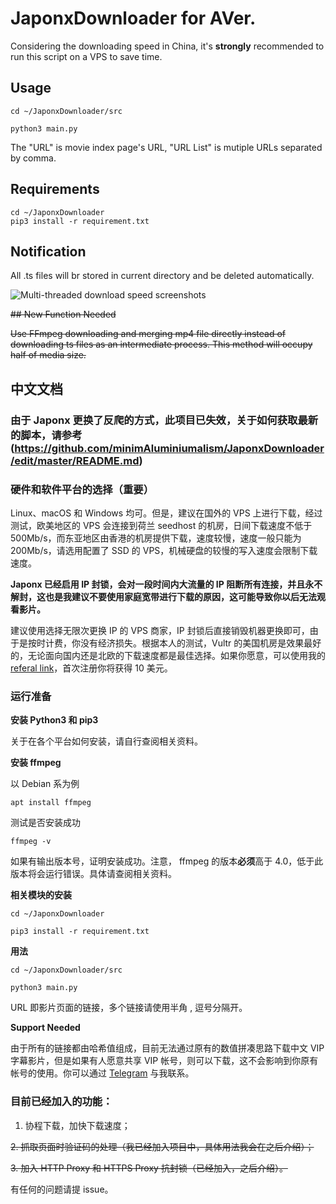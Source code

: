 # JaponxDownloader for AVer. 

Considering the downloading speed in China, it's **strongly** recommended to run this script on a VPS to save time.

## Usage

```
cd ~/JaponxDownloader/src

python3 main.py
```

The "URL" is movie index page's URL, "URL List" is mutiple URLs separated by comma.


## Requirements

```
cd ~/JaponxDownloader
pip3 install -r requirement.txt
```

## Notification

All .ts files will br stored in current directory and be deleted automatically.



![Multi-threaded download speed screenshots](https://ws1.sinaimg.cn/large/006tNc79ly1g23vk5oma6j31c202uq38.jpg)

~~## New Function Needed~~

~~Use FFmpeg downloading and merging mp4 file directly instead of downloading ts files as an intermediate process. This method will occupy half of media size.~~


## 中文文档


### 由于 Japonx 更换了反爬的方式，此项目已失效，关于如何获取最新的脚本，请参考(https://github.com/minimAluminiumalism/JaponxDownloader/edit/master/README.md)

### 硬件和软件平台的选择（重要）
Linux、macOS 和 Windows 均可。但是，建议在国外的 VPS 上进行下载，经过测试，欧美地区的 VPS 会连接到荷兰 seedhost 的机房，日间下载速度不低于 500Mb/s，而东亚地区由香港的机房提供下载，速度较慢，速度一般只能为 200Mb/s，请选用配置了 SSD 的 VPS，机械硬盘的较慢的写入速度会限制下载速度。

**Japonx 已经启用 IP 封锁，会对一段时间内大流量的 IP 阻断所有连接，并且永不解封，这也是我建议不要使用家庭宽带进行下载的原因，这可能导致你以后无法观看影片。**

建议使用选择无限次更换 IP 的 VPS 商家，IP 封锁后直接销毁机器更换即可，由于是按时计费，你没有经济损失。根据本人的测试，Vultr 的美国机房是效果最好的，无论面向国内还是北欧的下载速度都是最佳选择。如果你愿意，可以使用我的 [referal link](https://www.vultr.com/?ref=7176364)，首次注册你将获得 10 美元。

### 运行准备

**安装 Python3 和 pip3**

关于在各个平台如何安装，请自行查阅相关资料。

**安装 ffmpeg**

以 Debian 系为例

```apt install ffmpeg```

测试是否安装成功

```ffmpeg -v```

如果有输出版本号，证明安装成功。注意， ffmpeg 的版本**必须**高于 4.0，低于此版本将会运行错误。具体请查阅相关资料。

**相关模块的安装**

```
cd ~/JaponxDownloader

pip3 install -r requirement.txt
```


**用法**

```
cd ~/JaponxDownloader/src

python3 main.py
```

URL 即影片页面的链接，多个链接请使用半角 , 逗号分隔开。


**Support Needed**

由于所有的链接都由哈希值组成，目前无法通过原有的数值拼凑思路下载中文 VIP 字幕影片，但是如果有人愿意共享 VIP 帐号，则可以下载，这不会影响到你原有帐号的使用。你可以通过 [Telegram](https://t.me/matrixdevil) 与我联系。



### 目前已经加入的功能：


1. 协程下载，加快下载速度；

~~2. 抓取页面时验证码的处理（我已经加入项目中，具体用法我会在之后介绍）；~~

~~3. 加入 HTTP Proxy 和 HTTPS Proxy 抗封锁（已经加入，之后介绍）。~~


有任何的问题请提 issue。


